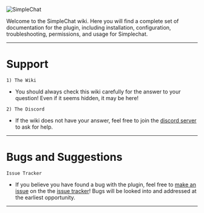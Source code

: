 ![SimpleChat](https://i.imgur.com/e1bR9fN.png)

Welcome to the SimpleChat wiki. Here you will find a complete set of documentation for the plugin, including installation, configuration, troubleshooting, permissions, and usage for Simplechat.
___

# Support

`1) The Wiki` 
-  You should always check this wiki carefully for the answer to your question! Even if it seems hidden, it may be here!

`2) The Discord` 

- If the wiki does not have your answer, feel free to join the [discord server](https://discord.gg/S8s75Yf) to ask for help.

___
# Bugs and Suggestions

`Issue Tracker`

- If you believe you have found a bug with the plugin, feel free to [make an issue](https://github.com/Draycia/Chat/issues/new) on the the [issue tracker](https://github.com/Draycia/Chat/issues)! Bugs will be looked into and addressed at the earliest opportunity.
____